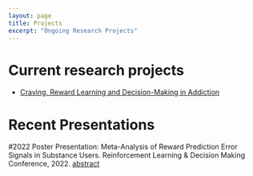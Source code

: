 ```yaml
---
layout: page
title: Projects
excerpt: "Ongoing Research Projects"
---
```


# Current research projects

- [Craving, Reward Learning and Decision-Making in Addiction](https://www.yalemedicine.org/clinical-trials/craving-reward-learning-and-decision-making-in-addiction)

# Recent Presentations

#2022
Poster Presentation: Meta-Analysis of Reward Prediction Error Signals in Substance Users. Reinforcement Learning & Decision Making Conference, 2022. [abstract](https://www.researchgate.net/publication/361591869_Meta-Analysis_of_Reward_Prediction_Error_Signals_in_Substance_Users)
